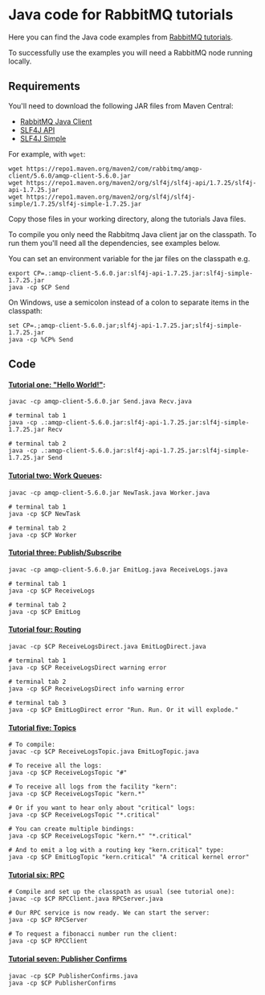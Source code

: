 # Java code for RabbitMQ tutorials

Here you can find the Java code examples from [RabbitMQ
tutorials](https://www.rabbitmq.com/getstarted.html).

To successfully use the examples you will need a RabbitMQ node running locally.

## Requirements

You'll need to download the following JAR files
from Maven Central:

 * [RabbitMQ Java Client](https://repo1.maven.org/maven2/com/rabbitmq/amqp-client/5.6.0/amqp-client-5.6.0.jar)
 * [SLF4J API](https://repo1.maven.org/maven2/org/slf4j/slf4j-api/1.7.25/slf4j-api-1.7.25.jar)
 * [SLF4J Simple](https://repo1.maven.org/maven2/org/slf4j/slf4j-simple/1.7.25/slf4j-simple-1.7.25.jar)

For example, with `wget`:

``` shell
wget https://repo1.maven.org/maven2/com/rabbitmq/amqp-client/5.6.0/amqp-client-5.6.0.jar
wget https://repo1.maven.org/maven2/org/slf4j/slf4j-api/1.7.25/slf4j-api-1.7.25.jar
wget https://repo1.maven.org/maven2/org/slf4j/slf4j-simple/1.7.25/slf4j-simple-1.7.25.jar
```

Copy those files in your working directory, along the tutorials Java files.

To compile you only need the Rabbitmq Java client jar on the classpath.
To run them you'll need all the dependencies, see examples below.

You can set an environment variable for the jar files on the classpath e.g.

```
export CP=.:amqp-client-5.6.0.jar:slf4j-api-1.7.25.jar:slf4j-simple-1.7.25.jar
java -cp $CP Send
```

On Windows, use a semicolon instead of a colon to separate items in the classpath:

```
set CP=.;amqp-client-5.6.0.jar;slf4j-api-1.7.25.jar;slf4j-simple-1.7.25.jar
java -cp %CP% Send
```

## Code

#### [Tutorial one: "Hello World!"](https://www.rabbitmq.com/tutorials/tutorial-one-java.html):

```
javac -cp amqp-client-5.6.0.jar Send.java Recv.java

# terminal tab 1
java -cp .:amqp-client-5.6.0.jar:slf4j-api-1.7.25.jar:slf4j-simple-1.7.25.jar Recv

# terminal tab 2
java -cp .:amqp-client-5.6.0.jar:slf4j-api-1.7.25.jar:slf4j-simple-1.7.25.jar Send
```

#### [Tutorial two: Work Queues](https://www.rabbitmq.com/tutorials/tutorial-two-java.html):

```
javac -cp amqp-client-5.6.0.jar NewTask.java Worker.java

# terminal tab 1
java -cp $CP NewTask

# terminal tab 2
java -cp $CP Worker
```

#### [Tutorial three: Publish/Subscribe](https://www.rabbitmq.com/tutorials/tutorial-three-java.html)

``` shell
javac -cp amqp-client-5.6.0.jar EmitLog.java ReceiveLogs.java

# terminal tab 1
java -cp $CP ReceiveLogs

# terminal tab 2
java -cp $CP EmitLog
```

#### [Tutorial four: Routing](https://www.rabbitmq.com/tutorials/tutorial-four-java.html)

```
javac -cp $CP ReceiveLogsDirect.java EmitLogDirect.java

# terminal tab 1
java -cp $CP ReceiveLogsDirect warning error

# terminal tab 2
java -cp $CP ReceiveLogsDirect info warning error

# terminal tab 3
java -cp $CP EmitLogDirect error "Run. Run. Or it will explode."
```

#### [Tutorial five: Topics](https://www.rabbitmq.com/tutorials/tutorial-five-java.html)

```
# To compile:
javac -cp $CP ReceiveLogsTopic.java EmitLogTopic.java

# To receive all the logs:
java -cp $CP ReceiveLogsTopic "#"

# To receive all logs from the facility "kern":
java -cp $CP ReceiveLogsTopic "kern.*"

# Or if you want to hear only about "critical" logs:
java -cp $CP ReceiveLogsTopic "*.critical"

# You can create multiple bindings:
java -cp $CP ReceiveLogsTopic "kern.*" "*.critical"

# And to emit a log with a routing key "kern.critical" type:
java -cp $CP EmitLogTopic "kern.critical" "A critical kernel error"
```

#### [Tutorial six: RPC](https://www.rabbitmq.com/tutorials/tutorial-six-java.html)

```
# Compile and set up the classpath as usual (see tutorial one):
javac -cp $CP RPCClient.java RPCServer.java

# Our RPC service is now ready. We can start the server:
java -cp $CP RPCServer

# To request a fibonacci number run the client:
java -cp $CP RPCClient
```

#### [Tutorial seven: Publisher Confirms](https://www.rabbitmq.com/tutorials/tutorial-seven-java.html)

```
javac -cp $CP PublisherConfirms.java
java -cp $CP PublisherConfirms
```
